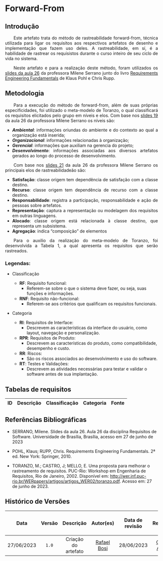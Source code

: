 <div class="body">

# Forward-From

## Introdução

<div align="justify">

&emsp;&emsp;Este artefato trata do método de rastreabilidade forward-from, técnica utilizada para ligar os requisitos aos respectivos artefatos de desenho e implementação que fazem uso deles. A rastreabilidade, em sí, é a habilidade de rastrear os requisistos durante o curso inteiro de seu ciclo de vida no sistema.

&emsp;&emsp;Neste artefato e para a realização deste método, foram utilizados os [slides da aula 26](https://aprender3.unb.br/pluginfile.php/2523172/mod_resource/content/1/Requisitos%20-%20Aula%20026.pdf) da professora Milene Serrano junto do livro [Requirements Engineering Fundamentals](https://aprender3.unb.br/pluginfile.php/2523040/mod_resource/content/2/Rastreabilidade.pdf) de Klaus Pohl e Chris Rupp.

</div>

## Metodologia

<div align="justify">

&emsp;&emsp;Para a execução do método de forward-from, além de suas próprias especificidades, foi utilizado o meta-modelo de Toranzo, o qual classificará os requisitos elicitados pelo grupo em níveis e elos. Com base nos [slides 19](https://aprender3.unb.br/pluginfile.php/2523172/mod_resource/content/1/Requisitos%20-%20Aula%20026.pdf) da aula 26 da professora Milene Serrano os níveis são:

- **_Ambiental_**: informações oriundas do ambiente e do contexto ao qual a organização está inserida;
- **_Organizacional_**: informações relacionadas à organização;
- **_Gerencial_**: informações que auxiliam na gerencia do projeto;
- **_Desenvolvimento_**: informações associadas aos diversos artefatos gerados ao longo do processo de desenvolvimento.

&emsp;&emsp;Com base nos [slides 21](https://aprender3.unb.br/pluginfile.php/2523172/mod_resource/content/1/Requisitos%20-%20Aula%20026.pdf) da aula 26 da professora Milene Serrano os principais elos de rastreabilidadeão são:

- **Satisfação**: classe origem tem dependência de satisfação com a classe destino.
- **Recurso**: classe origem tem dependência de recurso com a classe destino.
- **Responsabilidade**: registra a participação, responsabilidade e ação de pessoas sobre artefatos.
- **Representação**: captura a representação ou modelagem dos requisitos em outras linguagens.
- **Alocado**: classe origem está relacionada à classe destino, que representa um subsistema.
- **Agregação**: indica “composição” de elementos

&emsp;&emsp;Para o auxilio da realização do meta-modelo de Toranzo, foi desenvolvida a Tabela 1, a qual apresenta os requisitos que serão rastreados.

</div>

### Legendas:

- Classificação
  - **RF**: Requisito funcional:
    - Referem-se sobre o que o sistema deve fazer, ou seja, suas funções e informações.
  - **RNF**: Requisito não-funcional:
    - Referem-se aos critérios que qualificam os requisitos funcionais.


- Categoria

  - **RI**: Requisitos de Interface:
    - Descrevem as características da interface do usuário, como layout, navegação e personalização.
  - **RPR**: Requisitos de Produto:
    - Descrevem as características do produto, como compatibilidade, desempenho e custo.
  - **RR**: Riscos:
    - São os riscos associados ao desenvolvimento e uso do software.
  - **RT**: Testes e Validações:
    - Descrevem as atividades necessárias para testar e validar o software antes de sua implantação.

## Tabelas de requisitos

| ID | Descrição | Classificação | Categoria | Fonte |
| :-:| :- | :- | :- | :- |


## Referências Bibliográficas

- SERRANO, Milene. Slides da aula 26. Aula 26 da disciplina Requisitos de Software. Universidade de Brasília, Brasília, acesso em 27 de junho de 2023

- POHL, Klaus; RUPP, Chris. Requirements Engineering Fundamentals. 2ª ed. New York: Springer, 2010.

- TORANZO, M.; CASTRO, J; MELLO, E. Uma proposta para melhorar o rastreamento de requisitos. PUC-Rio: Workshop em Engenharia de Requisitos, Rio de Janeiro, 2002. Disponível em: http://wer.inf.puc-rio.br/WERpapers/artigos/artigos_WER02/toranzo.pdf. Acesso em: 27 de junho de 2023.

## Histórico de Versões

| <p align="center">Data</p> | <p align="center">Versão</p> | <p align="center">Descrição</p> | <p align="center">Autor(es)</p> | <p align="center">Data de revisão</p> | <p align="center">Revisor(es)</p> |
| :-: | :-: | :-: | :-: | :-: | :-: |
| 27/06/2023 | `1.0` | Criação do artefato | [Rafael Bosi](https://github.com/StrangeUnit28) | 28/06/2023 | [Giovanni Alvissus](https://github.com/giovanni1106) |

</div>